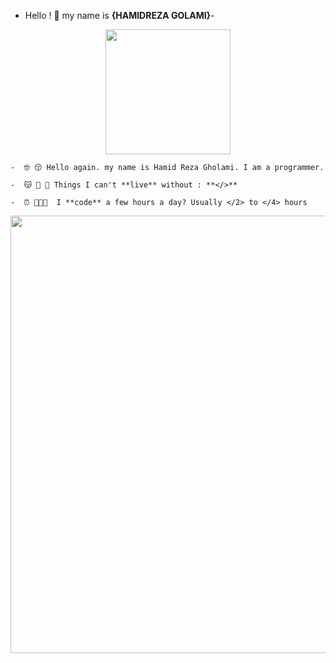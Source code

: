 - Hello ! 👋 my name is **{HAMIDREZA GOLAMI}**-












<p align=center><img height="200" src="https://thecolor.blog/wp-content/uploads/2021/10/GIF.gif">
  
  


    -  🤓 😚 Hello again. my name is Hamid Reza Gholami. I am a programmer.
  
    -  😽 👻 💓 Things I can't **live** without : **</>**
  
    -  ⏰ 🧑🏼‍💻  I **code** a few hours a day? Usually </2> to </4> hours
<p align=center> <img width="700" height="700" src="https://camo.githubusercontent.com/c1dcb74cc1c1835b1d716f5051499a2814c683c806b15f04b0eba492863703e9/68747470733a2f2f63646e2e6472696262626c652e636f6d2f75736572732f3733303730332f73637265656e73686f74732f363538313234332f6176656e746f2e676966"> 
